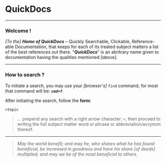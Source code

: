 

QuickDocs
===

----------------------------------------------------------------------------------
### Welcome !

*[To the]* ***Home of QuickDocs*** – Quickly Searchable, Clickable,
Reference-able Documentation, that keeps for each of its treated subject
matters a list of the best references out there. "***QuickDocs***" is an
abritrary name given to documentation having the qualities mentioned *[above]*.

----------------------------------------------------------------------------------
### How to search ?

To initiate a search, you may use your *[browser's]* `find`
command, for most that command will be: ***`cmd+f`***.


After initiating the search, follow the **form**:

```
>topic
```

> ... prepend any search with a right arrow character: `>`,
> then proceed to writing the full subject matter word or
> phrase or abbreviation/acrynom thereof.

----------------------------------------------------------------------------------
> *May the world benefit; and may he, who shares what he
> has found beneficial, be increased in goodness and have
> his share *[of deeds]* multiplied; and may we be of the
> most beneficial to others.*
